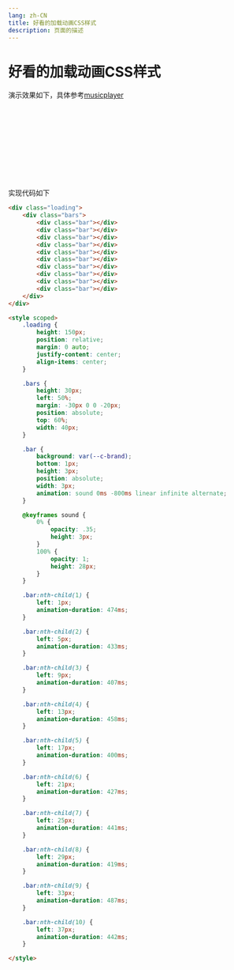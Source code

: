 ```yaml
---
lang: zh-CN  
title: 好看的加载动画CSS样式  
description: 页面的描述
---
```


# 好看的加载动画CSS样式

演示效果如下，具体参考[musicplayer](https://github.com/daodaolee/vuepress-plugin-awesome-musicplayer)

<div class="loading">
    <div class="bars">
        <div class="bar"></div>
        <div class="bar"></div>
        <div class="bar"></div>
        <div class="bar"></div>
        <div class="bar"></div>
        <div class="bar"></div>
        <div class="bar"></div>
        <div class="bar"></div>
        <div class="bar"></div>
        <div class="bar"></div>
    </div>
</div>

<style scoped>
.loading {
  height: 150px;
  position: relative;
  margin: 0 auto;
  justify-content: center;
  align-items: center;
}

.bars {
    height: 30px;
    left: 50%;
    margin: -30px 0 0 -20px;
    position: absolute;
    top: 60%;
    width: 40px;
}

.bar {
    background: var(--c-brand);
    bottom: 1px;
    height: 3px;
    position: absolute;
    width: 3px;
    animation: sound 0ms -800ms linear infinite alternate;
}

@keyframes sound {
    0% {
        opacity: .35;
        height: 3px;
    }
    100% {
        opacity: 1;
        height: 28px;
    }
}

.bar:nth-child(1) {
    left: 1px;
    animation-duration: 474ms;
}

.bar:nth-child(2) {
    left: 5px;
    animation-duration: 433ms;
}

.bar:nth-child(3) {
    left: 9px;
    animation-duration: 407ms;
}

.bar:nth-child(4) {
    left: 13px;
    animation-duration: 458ms;
}

.bar:nth-child(5) {
    left: 17px;
    animation-duration: 400ms;
}

.bar:nth-child(6) {
    left: 21px;
    animation-duration: 427ms;
}

.bar:nth-child(7) {
    left: 25px;
    animation-duration: 441ms;
}

.bar:nth-child(8) {
    left: 29px;
    animation-duration: 419ms;
}

.bar:nth-child(9) {
    left: 33px;
    animation-duration: 487ms;
}

.bar:nth-child(10) {
    left: 37px;
    animation-duration: 442ms;
}

</style>


实现代码如下

```html
<div class="loading">
    <div class="bars">
        <div class="bar"></div>
        <div class="bar"></div>
        <div class="bar"></div>
        <div class="bar"></div>
        <div class="bar"></div>
        <div class="bar"></div>
        <div class="bar"></div>
        <div class="bar"></div>
        <div class="bar"></div>
        <div class="bar"></div>
    </div>
</div>

<style scoped>
    .loading {
        height: 150px;
        position: relative;
        margin: 0 auto;
        justify-content: center;
        align-items: center;
    }

    .bars {
        height: 30px;
        left: 50%;
        margin: -30px 0 0 -20px;
        position: absolute;
        top: 60%;
        width: 40px;
    }

    .bar {
        background: var(--c-brand);
        bottom: 1px;
        height: 3px;
        position: absolute;
        width: 3px;
        animation: sound 0ms -800ms linear infinite alternate;
    }

    @keyframes sound {
        0% {
            opacity: .35;
            height: 3px;
        }
        100% {
            opacity: 1;
            height: 28px;
        }
    }

    .bar:nth-child(1) {
        left: 1px;
        animation-duration: 474ms;
    }

    .bar:nth-child(2) {
        left: 5px;
        animation-duration: 433ms;
    }

    .bar:nth-child(3) {
        left: 9px;
        animation-duration: 407ms;
    }

    .bar:nth-child(4) {
        left: 13px;
        animation-duration: 458ms;
    }

    .bar:nth-child(5) {
        left: 17px;
        animation-duration: 400ms;
    }

    .bar:nth-child(6) {
        left: 21px;
        animation-duration: 427ms;
    }

    .bar:nth-child(7) {
        left: 25px;
        animation-duration: 441ms;
    }

    .bar:nth-child(8) {
        left: 29px;
        animation-duration: 419ms;
    }

    .bar:nth-child(9) {
        left: 33px;
        animation-duration: 487ms;
    }

    .bar:nth-child(10) {
        left: 37px;
        animation-duration: 442ms;
    }

</style>

```  

<Comment></Comment>
